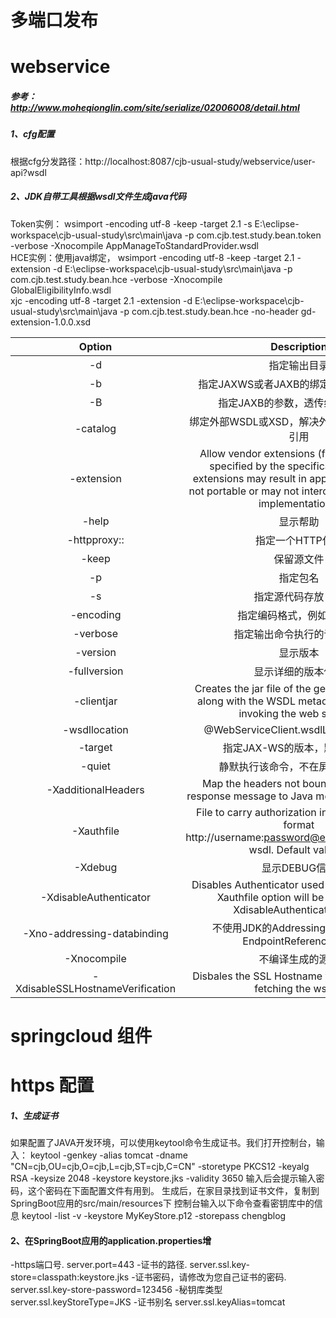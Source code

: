多端口发布
============

webservice
===========
##### 参考：http://www.moheqionglin.com/site/serialize/02006008/detail.html
##### 1、cfg配置
根据cfg分发路径：http://localhost:8087/cjb-usual-study/webservice/user-api?wsdl
##### 2、JDK自带工具根据wsdl文件生成java代码
Token实例：
wsimport -encoding utf-8 -keep -target 2.1 -s E:\eclipse-workspace\cjb-usual-study\src\main\java -p com.cjb.test.study.bean.token -verbose -Xnocompile AppManageToStandardProvider.wsdl <br>
HCE实例：使用java绑定，
wsimport -encoding utf-8 -keep -target 2.1  -extension -d E:\eclipse-workspace\cjb-usual-study\src\main\java -p com.cjb.test.study.bean.hce -verbose -Xnocompile GlobalEligibilityInfo.wsdl <br>
xjc -encoding utf-8 -target 2.1 -extension -d E:\eclipse-workspace\cjb-usual-study\src\main\java -p com.cjb.test.study.bean.hce -no-header gd-extension-1.0.0.xsd <br>

| Option | Description |
| :---: | :---: |
| -d <directory> | 指定输出目录 |
| -b <path> | 指定JAXWS或者JAXB的绑定文件，可以多个 |
| -B <jaxbOption> | 指定JAXB的参数，透传给JAXB命令 |
| -catalog | 绑定外部WSDL或XSD，解决外部WSDL或者XSD引用 |
| -extension | Allow vendor extensions (functionality not specified by the specification). Use of extensions may result in applications that are not portable or may not interoperate with other implementations. |
| -help | 显示帮助 |
| -httpproxy:<host>:<port> | 指定一个HTTP代理 |
| -keep | 保留源文件 |
| -p <pkg> | 指定包名 |
| -s <directory> | 指定源代码存放目录 |
| -encoding <encoding> | 指定编码格式，例如UTF-8 |
| -verbose | 指定输出命令执行的详细信息 |
| -version | 显示版本 |
| -fullversion | 显示详细的版本信息 |
| -clientjar <jarfile> | Creates the jar file of the generated artifacts along with the WSDL metadata required for invoking the web service. |
| -wsdllocation <location> | @WebServiceClient.wsdlLocation value. |
| -target <version> | 指定JAX-WS的版本，默认是 2.2. |
| -quiet | 静默执行该命令，不在屏幕输出信息 |
| -XadditionalHeaders | Map the headers not bound to request or response message to Java method parameters. |
| -Xauthfile | File to carry authorization information in the format http://username:password@example.org/stock?wsdl. Default value is  |$HOME/.metro/auth |
| -Xdebug | 显示DEBUG信息 |
| -XdisableAuthenticator | Disables Authenticator used by JAX-WS RI, -Xauthfile option will be ignored if -XdisableAuthenticatoris set. |
| -Xno-addressing-databinding | 不使用JDK的Addressing，生成自己的EndpointReferenceType |
| -Xnocompile | 不编译生成的源码 |
| -XdisableSSLHostnameVerification | Disbales the SSL Hostname verification while fetching the wsdls. |

springcloud 组件
=========================

https 配置
=========================
##### 1、生成证书
如果配置了JAVA开发环境，可以使用keytool命令生成证书。我们打开控制台，输入：
keytool -genkey -alias tomcat -dname "CN=cjb,OU=cjb,O=cjb,L=cjb,ST=cjb,C=CN" -storetype PKCS12 -keyalg RSA -keysize 2048 -keystore keystore.jks -validity 3650
输入后会提示输入密码，这个密码在下面配置文件有用到。
生成后，在家目录找到证书文件，复制到SpringBoot应用的src/main/resources下
控制台输入以下命令查看密钥库中的信息
keytool -list -v -keystore MyKeyStore.p12 -storepass chengblog
#### 2、在SpringBoot应用的application.properties增
-https端口号.
server.port=443
-证书的路径.
server.ssl.key-store=classpath:keystore.jks
-证书密码，请修改为您自己证书的密码.
server.ssl.key-store-password=123456
-秘钥库类型
server.ssl.keyStoreType=JKS
-证书别名
server.ssl.keyAlias=tomcat

